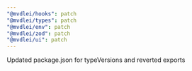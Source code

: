 ```yaml
---
"@mvdlei/hooks": patch
"@mvdlei/types": patch
"@mvdlei/env": patch
"@mvdlei/zod": patch
"@mvdlei/ui": patch
---
```


Updated package.json for typeVersions and reverted exports
